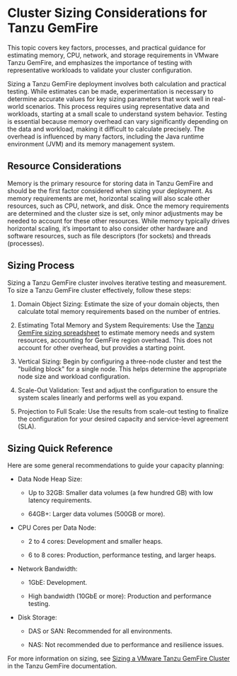 # ​Cluster Sizing Considerations for Tanzu GemFire

This topic covers key factors, processes, and practical guidance for estimating memory, CPU, network, and storage requirements in VMware Tanzu GemFire, and emphasizes the importance of testing with representative workloads to validate your cluster configuration.

Sizing a Tanzu GemFire deployment involves both calculation and practical testing. While estimates can be made, experimentation is necessary to determine accurate values for key sizing parameters that work well in real-world scenarios. This process requires using representative data and workloads, starting at a small scale to understand system behavior. Testing is essential because memory overhead can vary significantly depending on the data and workload, making it difficult to calculate precisely. The overhead is influenced by many factors, including the Java runtime environment (JVM) and its memory management system.

## Resource Considerations

Memory is the primary resource for storing data in Tanzu GemFire and should be the first factor considered when sizing your deployment. As memory requirements are met, horizontal scaling will also scale other resources, such as CPU, network, and disk. Once the memory requirements are determined and the cluster size is set, only minor adjustments may be needed to account for these other resources. While memory typically drives horizontal scaling, it’s important to also consider other hardware and software resources, such as file descriptors (for sockets) and threads (processes).

## Sizing Process

Sizing a Tanzu GemFire cluster involves iterative testing and measurement. To size a Tanzu GemFire cluster effectively, follow these steps:

1. Domain Object Sizing: Estimate the size of your domain objects, then calculate total memory requirements based on the number of entries.

2. Estimating Total Memory and System Requirements: Use the [Tanzu GemFire sizing spreadsheet](https://techdocs.broadcom.com/content/dam/broadcom/techdocs/us/en/assets/vmware-tanzu/data-solutions/tanzu-gemfire/10-1/gf/attachments-system_sizing_worksheet_v1.xlsx) to estimate memory needs and system resources, accounting for GemFire region overhead. This does not account for other overhead, but provides a starting point.

3. Vertical Sizing: Begin by configuring a three-node cluster and test the "building block" for a single node. This helps determine the appropriate node size and workload configuration.

4. Scale-Out Validation: Test and adjust the configuration to ensure the system scales linearly and performs well as you expand.

5. Projection to Full Scale: Use the results from scale-out testing to finalize the configuration for your desired capacity and service-level agreement (SLA).

## Sizing Quick Reference

Here are some general recommendations to guide your capacity planning:

* Data Node Heap Size:

  * Up to 32GB: Smaller data volumes (a few hundred GB) with low latency requirements.

  * 64GB+: Larger data volumes (500GB or more).

* CPU Cores per Data Node:

  * 2 to 4 cores: Development and smaller heaps.

  * 6 to 8 cores: Production, performance testing, and larger heaps.

* Network Bandwidth:

  * 1GbE: Development.

  * High bandwidth (10GbE or more): Production and performance testing.

* Disk Storage:

  * DAS or SAN: Recommended for all environments.

  * NAS: Not recommended due to performance and resilience issues.

For more information on sizing, see [Sizing a VMware Tanzu GemFire Cluster](https://techdocs.broadcom.com/us/en/vmware-tanzu/data-solutions/tanzu-gemfire/10-1/gf/configuring-cluster_config-cluster_sizing.html#vertical-sizing) in the Tanzu GemFire documentation.